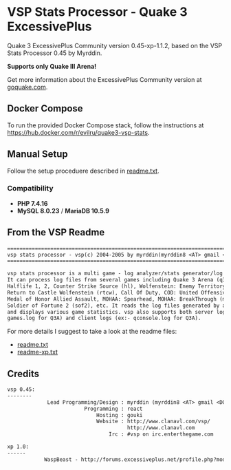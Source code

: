 # VSP Stats Processor - Quake 3 ExcessivePlus

Quake 3 ExcessivePlus Community version 0.45-xp-1.1.2, based on the VSP Stats Processor 0.45 by Myrddin.

**Supports only Quake III Arena!**

Get more information about the ExcessivePlus Community version at [goquake.com](https://www.goquake.com/).

## Docker Compose

To run the provided Docker Compose stack, follow the instructions at <https://hub.docker.com/r/evilru/quake3-vsp-stats>.

## Manual Setup

Follow the setup proceduere described in [readme.txt](./readme.txt).

### Compatibility

* **PHP 7.4.16**
* **MySQL 8.0.23** / **MariaDB 10.5.9**

## From the VSP Readme

```txt
================================================================================
vsp stats processor - vsp(c) 2004-2005 by myrddin(myrddin8 <AT> gmail <DOT> com)
================================================================================

vsp stats processor is a multi game - log analyzer/stats generator/log parser. 
It can process log files from several games including Quake 3 Arena (q3a), 
Halflife 1, 2, Counter Strike Source (hl), Wolfenstein: Enemy Territory (wet), 
Return to Castle Wolfenstein (rtcw), Call Of Duty, COD: United Offensive (cod), 
Medal of Honor Allied Assault, MOHAA: Spearhead, MOHAA: BreakThrough (moh), 
Soldier of Fortune 2 (sof2), etc. It reads the log files generated by a game 
and displays various game statistics. vsp also supports both server logs (ex:- 
games.log for Q3A) and client logs (ex:- qconsole.log for Q3A).
```

For more details I suggest to take a look at the readme files:

* [readme.txt](./readme.txt)
* [readme-xp.txt](./readme-xp.txt)

## Credits

```txt
vsp 0.45: 
--------
             Lead Programming/Design : myrddin (myrddin8 <AT> gmail <DOT> com)
                         Programming : react
                             Hosting : gouki
                             Website : http://www.clanavl.com/vsp/
                                       http://www.clanavl.com
                                 Irc : #vsp on irc.enterthegame.com

xp 1.0:
------
            WaspBeast - http://forums.excessiveplus.net/profile.php?mode=viewprofile&u=13161
```

